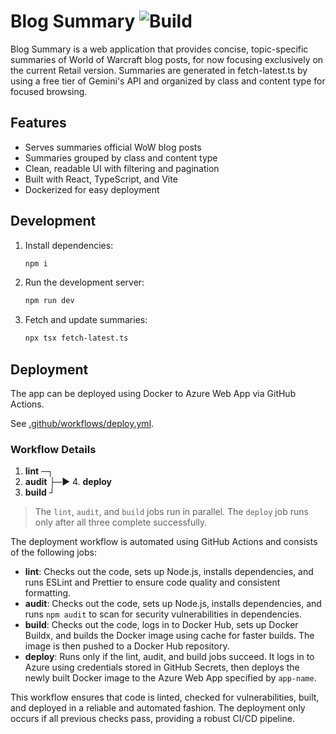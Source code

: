 # Blog Summary ![Build](https://github.com/ornifex/blogsummary/actions/workflows/deploy.yml/badge.svg)

Blog Summary is a web application that provides concise, topic-specific summaries of World of Warcraft blog posts, for now focusing exclusively on the current Retail version. Summaries are generated in fetch-latest.ts by using a free tier of Gemini's API and organized by class and content type for focused browsing.

## Features

- Serves summaries official WoW blog posts
- Summaries grouped by class and content type
- Clean, readable UI with filtering and pagination
- Built with React, TypeScript, and Vite
- Dockerized for easy deployment

## Development

1. Install dependencies:

   ```sh
   npm i
   ```

2. Run the development server:

   ```sh
   npm run dev
   ```

3. Fetch and update summaries:

   ```sh
   npx tsx fetch-latest.ts
   ```

## Deployment

The app can be deployed using Docker to Azure Web App via GitHub Actions.

See [.github/workflows/deploy.yml](.github/workflows/deploy.yml).

### Workflow Details

1. **lint** ─┐
1. **audit** ├─▶ 4. **deploy**
1. **build** ┘

> The `lint`, `audit`, and `build` jobs run in parallel. The `deploy` job runs only after all three complete successfully.

The deployment workflow is automated using GitHub Actions and consists of the following jobs:

- **lint**: Checks out the code, sets up Node.js, installs dependencies, and runs ESLint and Prettier to ensure code quality and consistent formatting.
- **audit**: Checks out the code, sets up Node.js, installs dependencies, and runs `npm audit` to scan for security vulnerabilities in dependencies.
- **build**: Checks out the code, logs in to Docker Hub, sets up Docker Buildx, and builds the Docker image using cache for faster builds. The image is then pushed to a Docker Hub repository.
- **deploy**: Runs only if the lint, audit, and build jobs succeed. It logs in to Azure using credentials stored in GitHub Secrets, then deploys the newly built Docker image to the Azure Web App specified by `app-name`.

This workflow ensures that code is linted, checked for vulnerabilities, built, and deployed in a reliable and automated fashion. The deployment only occurs if all previous checks pass, providing a robust CI/CD pipeline.
